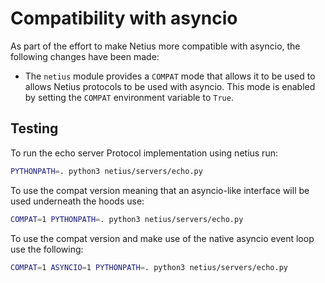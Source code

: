# Compatibility with asyncio

As part of the effort to make Netius more compatible with asyncio, the following
changes have been made:

- The `netius` module provides a `COMPAT` mode that allows it to be used to allows Netius protocols
to be used with asyncio. This mode is enabled by setting the `COMPAT` environment variable to `True`.

## Testing

To run the echo server Protocol implementation using netius run:

```bash
PYTHONPATH=. python3 netius/servers/echo.py 
```

To use the compat version meaning that an asyncio-like interface will be used underneath the hoods use:

```bash
COMPAT=1 PYTHONPATH=. python3 netius/servers/echo.py
```

To use the compat version and make use of the native asyncio event loop use the following:

```bash
COMPAT=1 ASYNCIO=1 PYTHONPATH=. python3 netius/servers/echo.py
```
